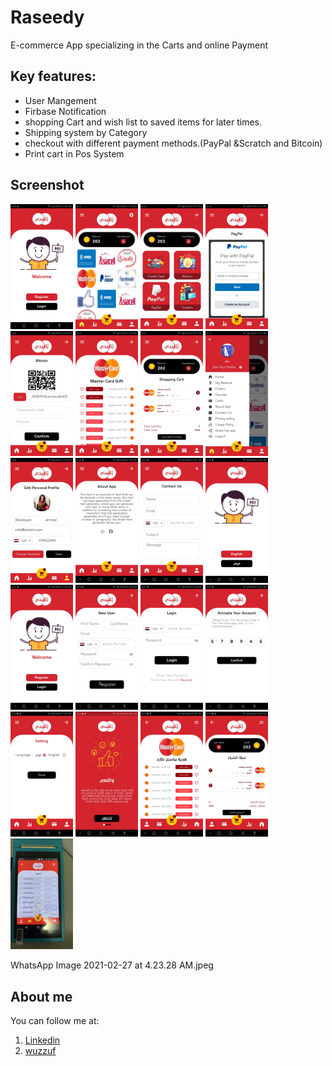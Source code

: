 # Raseedy

E-commerce App specializing in the Carts and online Payment

<!--Live Website preview
-----------
* (https://www.marketawy.com/sitaf4/) 
-->
 Key features: 
-----------
* User Mangement
* Firbase Notification
* shopping Cart and wish list to saved items for later times.
* Shipping system by Category 
* checkout with different payment methods.(PayPal 
&Scratch and Bitcoin)
* Print cart in Pos System

Screenshot
-----------
<p>
  <img src="Screenshot_20201230-222636.jpg" width="100",height="150" />
  <img src="Screenshot_20201230-221535.jpg" width="100",height="150" />
 <img src="Screenshot_20201230-221543.jpg" width="100",height="150" />
 <img src="Screenshot_20201230-221610.jpg" width="100",height="150" />
 <img src="Screenshot_20201230-221632.jpg" width="100",height="150" />
 <img src="Screenshot_20201230-221659.jpg" width="100",height="150" />
 <img src="Screenshot_20201230-221713.jpg" width="100",height="150" />
 <img src="Screenshot_20201230-221746.jpg" width="100",height="150" />
 <img src="Screenshot_20201230-221909.jpg" width="100",height="150" />
 <img src="Screenshot_20201230-222043.jpg" width="100",height="150" />
 <img src="Screenshot_20201230-222110.jpg" width="100",height="150" />
 <img src="Screenshot_20201230-222613.jpg" width="100",height="150" />
 <img src="Screenshot_20201230-222636.jpg" width="100",height="150" />
 <img src="Screenshot_20201230-222645.jpg" width="100",height="150" />
 <img src="Screenshot_20201230-222651.jpg" width="100",height="150" />
 <img src="Screenshot_20201230-222735.jpg" width="100",height="150" />
  <img src="Screenshot_20201230-223102.jpg" width="100",height="150" />
 <img src="Screenshot_20201230-223115.jpg" width="100",height="150" />
 <img src="Screenshot_20201230-223134.jpg" width="100",height="150" />
 <img src="Screenshot_20201230-223144.jpg" width="100",height="150" />
 <img src="WhatsApp Image 2021-02-27 at 4.23.28 AM.jpeg" width="100",height="150" />
 
 WhatsApp Image 2021-02-27 at 4.23.28 AM.jpeg
 
</p>


About me
-----------
 You can follow me at:
1. [Linkedin](https://www.linkedin.com/in/sharaf-muhammad-111a97147)
2. [wuzzuf](https://wuzzuf.net/me/sharf-mohamed-213d73bf4a)
